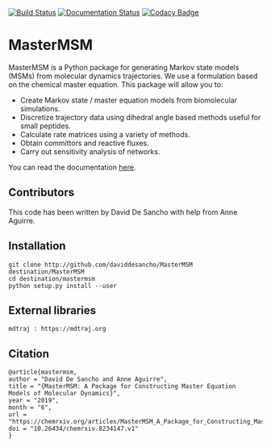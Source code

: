 [![Build Status](https://travis-ci.org/daviddesancho/MasterMSM.svg?branch=develop)](https://travis-ci.org/daviddesancho/MasterMSM)
[![Documentation Status](https://readthedocs.org/projects/mastermsm/badge/?version=develop)](https://mastermsm.readthedocs.io/en/develop/?badge=develop)
[![Codacy Badge](https://api.codacy.com/project/badge/Grade/facdc755bf3c4c269f55738117db4c38)](https://www.codacy.com/app/daviddesancho/MasterMSM?utm_source=github.com&amp;utm_medium=referral&amp;utm_content=daviddesancho/MasterMSM&amp;utm_campaign=Badge_Grade)

MasterMSM
=========
MasterMSM is a Python package for generating Markov state models (MSMs)
from molecular dynamics trajectories. We use a formulation based on 
the chemical master equation. This package will allow you to:

* Create Markov state / master equation models from biomolecular simulations.
* Discretize trajectory data using dihedral angle based methods useful
  for small peptides.
* Calculate rate matrices using a variety of methods.
* Obtain committors and reactive fluxes.
* Carry out sensitivity analysis of networks.

You can read the documentation [here](https://mastermsm.readthedocs.io).

Contributors
------------
This code has been written by David De Sancho with help from Anne Aguirre.

Installation
------------
    git clone http://github.com/daviddesancho/MasterMSM destination/MasterMSM
    cd destination/mastermsm
    python setup.py install --user

External libraries
------------------
    mdtraj : https://mdtraj.org

Citation
--------
```
@article{mastermsm,
author = "David De Sancho and Anne Aguirre",
title = "{MasterMSM: A Package for Constructing Master Equation    Models of Molecular Dynamics}",
year = "2019",
month = "6",
url = "https://chemrxiv.org/articles/MasterMSM_A_Package_for_Constructing_Master_Equation_Models_of_Molecular_Dynamics/8234147",
doi = "10.26434/chemrxiv.8234147.v1"
}
```

